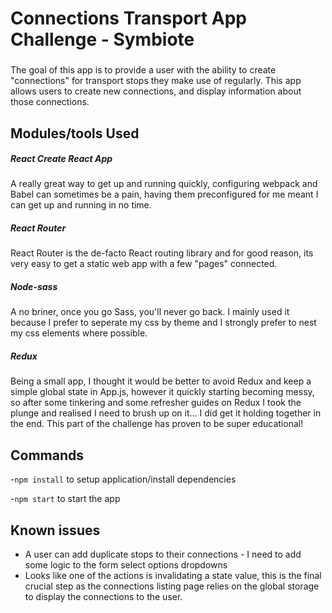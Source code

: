 # Connections Transport App Challenge - Symbiote

###
The goal of this app is to provide a user with the ability to create "connections" for transport stops they make use of regularly. This app allows users to create new connections, and display information about those connections.
###

## Modules/tools Used ##

##### React Create React App #####
A really great way to get up and running quickly, configuring webpack and Babel can sometimes be a pain, having them preconfigured for me meant I can get up and running in no time.

##### React Router #####
React Router is the de-facto React routing library and for good reason, its very easy to get a static web app with a few "pages" connected.

##### Node-sass #####
A no briner, once you go Sass, you'll never go back. I mainly used it because I prefer to seperate my css by theme and I strongly prefer to nest my css elements where possible.

##### Redux #####
Being a small app, I thought it would be better to avoid Redux and keep a simple global state in App.js, however it quickly starting becoming messy, so after some tinkering and some refresher guides on Redux I took the plunge and realised I need to brush up on it... I did get it holding together in the end. This part of the challenge has proven to be super educational!

## Commands ##

-`npm install` to setup application/install dependencies

-`npm start` to start the app

## Known issues
- A user can add duplicate stops to their connections - I need to add some logic to the form select options dropdowns
- Looks like one of the actions is invalidating a state value, this is the final crucial step as the connections listing page relies on the global storage to display the connections to the user.




